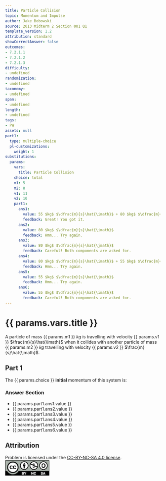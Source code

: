 ```yaml
---
title: Particle Collision
topic: Momentum and Impulse
author: Jake Bobowski
source: 2013 Midterm 2 Section 001 Q1
template_version: 1.2
attribution: standard
showCorrectAnswer: false
outcomes:
- 7.2.1.1
- 7.2.1.2
- 7.2.1.3
difficulty:
- undefined
randomization:
- undefined
taxonomy:
- undefined
span:
- undefined
length:
- undefined
tags:
- PW
assets: null
part1:
  type: multiple-choice
  pl-customizations:
    weight: 1
substitutions:
  params:
    vars:
      title: Particle Collision
    choice: total
    m1: 5
    m2: 8
    v1: 11
    v2: 10
    part1:
      ans1:
        value: 55 $kg$ $\dfrac{m}{s}\hat{\imath}$ + 80 $kg$ $\dfrac{m}{s}\hat{\jmath}$
        feedback: Great! You got it.
      ans2:
        value: 80 $kg$ $\dfrac{m}{s}\hat{\imath}$
        feedback: Hmm... Try again.
      ans3:
        value: 80 $kg$ $\dfrac{m}{s}\hat{\jmath}$
        feedback: Careful! Both components are asked for.
      ans4:
        value: 80 $kg$ $\dfrac{m}{s}\hat{\imath}$ + 55 $kg$ $\dfrac{m}{s}\hat{\jmath}$
        feedback: Hmm... Try again.
      ans5:
        value: 55 $kg$ $\dfrac{m}{s}\hat{\jmath}$
        feedback: Hmm... Try again.
      ans6:
        value: 55 $kg$ $\dfrac{m}{s}\hat{\imath}$
        feedback: Careful! Both components are asked for.
---
```

# {{ params.vars.title }}
A particle of mass {{ params.m1 }} $kg$ is travelling with velocity {{ params.v1 }} $\frac{m}{s}\hat{\imath}$ when it collides with another particle of mass {{ params.m2 }} $kg$ travelling with velocity {{ params.v2 }} $\frac{m}{s}\hat{\jmath}$.

## Part 1

The {{ params.choice }} **initial** momentum of this system is:

### Answer Section

- {{ params.part1.ans1.value }}
- {{ params.part1.ans2.value }}
- {{ params.part1.ans3.value }}
- {{ params.part1.ans4.value }}
- {{ params.part1.ans5.value }}
- {{ params.part1.ans6.value }}

## Attribution

Problem is licensed under the [CC-BY-NC-SA 4.0 license](https://creativecommons.org/licenses/by-nc-sa/4.0/).<br> ![The Creative Commons 4.0 license requiring attribution-BY, non-commercial-NC, and share-alike-SA license.](https://raw.githubusercontent.com/firasm/bits/master/by-nc-sa.png)
